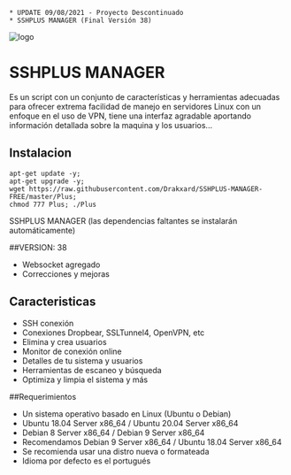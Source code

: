 ﻿```
* UPDATE 09/08/2021 - Proyecto Descontinuado
* SSHPLUS MANAGER (Final Versión 38)
```
![logo](https://github.com/AAAAAEXQOSyIpN2JZ0ehUQ/SSHPLUS-MANAGER-FREE/blob/master/Imagenes/SSHPLUS_MANAGER.png)

# SSHPLUS MANAGER
Es un script con un conjunto de características y herramientas adecuadas para 
ofrecer extrema facilidad de manejo en servidores Linux con un enfoque en el uso de 
VPN, tiene una interfaz agradable aportando información detallada sobre la maquina 
y los usuarios...

## Instalacion
```
apt-get update -y;
apt-get upgrade -y;
wget https://raw.githubusercontent.com/Drakxard/SSHPLUS-MANAGER-FREE/master/Plus;
chmod 777 Plus; ./Plus
```
SSHPLUS MANAGER (las dependencias faltantes se instalarán automáticamente)

##VERSION: 38
* Websocket agregado
* Correcciones y mejoras

## Caracteristicas
* SSH conexión
* Conexiones Dropbear, SSLTunnel4, OpenVPN, etc
* Elimina y crea usuarios
* Monitor de conexión online
* Detalles de tu sistema y usuarios
* Herramientas de escaneo y búsqueda
* Optimiza y limpia el sistema y más

##Requerimientos
* Un sistema operativo basado en Linux (Ubuntu o Debian)
* Ubuntu 18.04 Server x86_64 / Ubuntu 20.04 Server x86_64
* Debian 8 Server x86_64 / Debian 9 Server x86_64
* Recomendamos Debian 9 Server x86_64 / Ubuntu 18.04 Server x86_64
* Se recomienda usar una distro nueva o formateada
* Idioma por defecto es el portugués
